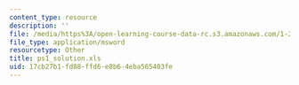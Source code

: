 ```yaml
---
content_type: resource
description: ''
file: /media/https%3A/open-learning-course-data-rc.s3.amazonaws.com/1-224j-carrier-systems-fall-2003/17cb27b1fd88ffd6e8b64eba565403fe_ps1_solution.xls
file_type: application/msword
resourcetype: Other
title: ps1_solution.xls
uid: 17cb27b1-fd88-ffd6-e8b6-4eba565403fe
---
```

